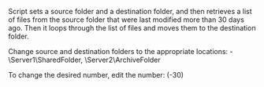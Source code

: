 Script sets a source folder and a destination folder, and then retrieves a list of files from the source folder that were last modified more than 30 days ago. Then it loops through the list of files and moves them to the destination folder.

Change source and destination folders to the appropriate locations:
-\\Server1\SharedFolder,   \\Server2\ArchiveFolder

To change the desired number, edit the number: (-30)
